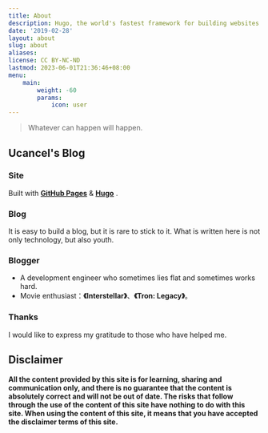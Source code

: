 ```yaml
---
title: About
description: Hugo, the world's fastest framework for building websites
date: '2019-02-28'
layout: about
slug: about
aliases:
license: CC BY-NC-ND
lastmod: 2023-06-01T21:36:46+08:00
menu:
    main: 
        weight: -60
        params:
            icon: user
---
```


> Whatever can happen will happen.

## Ucancel's Blog
### Site

Built with [**GitHub Pages**](https://pages.github.com) & [**Hugo**](https://gohugo.io) .

### Blog

It is easy to build a blog, but it is rare to stick to it.
What is written here is not only technology, but also youth.

### Blogger

* A development engineer who sometimes lies flat and sometimes works hard.
* Movie enthusiast：**《Interstellar》**、**《Tron: Legacy》**。

### Thanks

I would like to express my gratitude to those who have helped me.

## Disclaimer

**All the content provided by this site is for learning, sharing and communication only, and there is no guarantee that the content is absolutely correct and will not be out of date. The risks that follow through the use of the content of this site have nothing to do with this site. When using the content of this site, it means that you have accepted the disclaimer terms of this site.**
